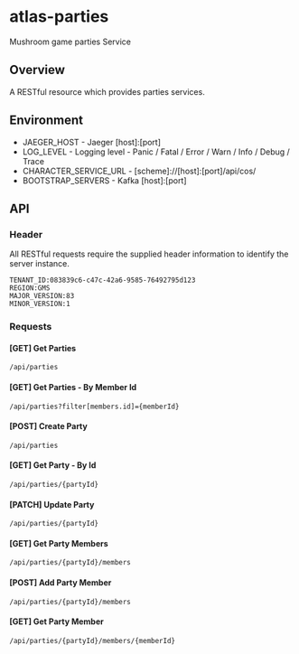 # atlas-parties
Mushroom game parties Service

## Overview

A RESTful resource which provides parties services.

## Environment

- JAEGER_HOST - Jaeger [host]:[port]
- LOG_LEVEL - Logging level - Panic / Fatal / Error / Warn / Info / Debug / Trace
- CHARACTER_SERVICE_URL - [scheme]://[host]:[port]/api/cos/
- BOOTSTRAP_SERVERS - Kafka [host]:[port]

## API

### Header

All RESTful requests require the supplied header information to identify the server instance.

```
TENANT_ID:083839c6-c47c-42a6-9585-76492795d123
REGION:GMS
MAJOR_VERSION:83
MINOR_VERSION:1
```

### Requests

#### [GET] Get Parties

```/api/parties```

#### [GET] Get Parties - By Member Id

```/api/parties?filter[members.id]={memberId}```

#### [POST] Create Party

```/api/parties```

#### [GET] Get Party - By Id

```/api/parties/{partyId}```

#### [PATCH] Update Party

```/api/parties/{partyId}```

#### [GET] Get Party Members

```/api/parties/{partyId}/members```

#### [POST] Add Party Member

```/api/parties/{partyId}/members```

#### [GET] Get Party Member

```/api/parties/{partyId}/members/{memberId}```